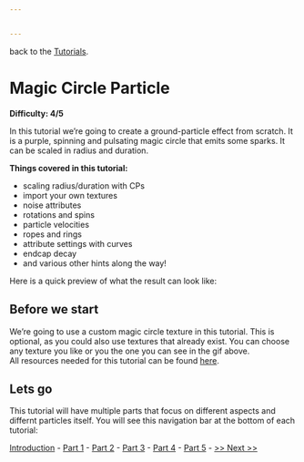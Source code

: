 ```yaml
---


---
```


<p>back to the <a href="../../Tutorials.md">Tutorials</a>.</p>
<h1 id="magic-circle-particle">Magic Circle Particle</h1>
<p><strong>Difficulty: 4/5</strong></p>
<p>In this tutorial we’re going to create a ground-particle effect from scratch. It is a purple, spinning and pulsating magic circle that emits some sparks. It can be scaled in radius and duration.</p>
<p><strong>Things covered in this tutorial:</strong></p>
<ul>
<li>scaling radius/duration with CPs</li>
<li>import your own textures</li>
<li>noise attributes</li>
<li>rotations and spins</li>
<li>particle velocities</li>
<li>ropes and rings</li>
<li>attribute settings with curves</li>
<li>endcap decay</li>
<li>and various other hints along the way!</li>
</ul>
<p>Here is a quick preview of what the result can look like:<br>
<img src="https://i.imgur.com/GyTzJQP.gif" alt=""></p>
<h2 id="before-we-start">Before we start</h2>
<p>We’re going to use a custom magic circle texture in this tutorial. This is optional, as you could also use textures that already exist. You can choose any texture you like or you the one you can see in the gif above.<br>
All resources needed for this tutorial can be found <a href="./materials">here</a>.</p>
<h2 id="lets-go">Lets go</h2>
<p>This tutorial will have multiple parts that focus on different aspects and differnt particles itself. You will see this navigation bar at the bottom of each tutorial:</p>
<p><a href="#">Introduction</a> - <a href="./Part1.md">Part 1</a> - <a href="./Part2.md">Part 2</a> - <a href="./Part3.md">Part 3</a> - <a href="./Part4.md">Part 4</a> - <a href="./Part5.md">Part 5</a> - <a href="./Part1.md">&gt;&gt; Next &gt;&gt;</a></p>

